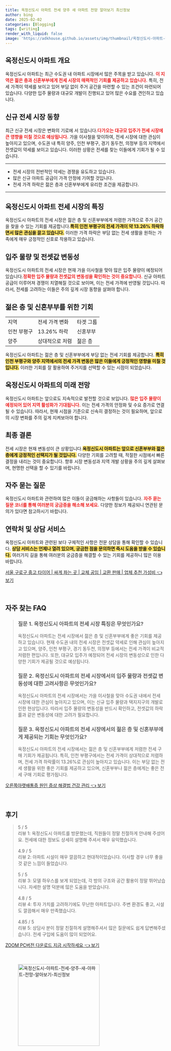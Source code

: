 ```yaml
---
title: 옥정신도시 아파트 전세 양주 새 아파트 전망 알아보기 최신정보
author: bing
date: 2025-02-02
categories: [Blogging]
tags: [writing]
render_with_liquid: false
image: 'https://adkhouse.github.io/assets/img/thumbnail/옥정신도시-아파트-전세-양주-새-아파트-전망-알아보기-최신정보.webp'
---
```



<h2 id='옥정신도시_아파트_개요'>옥정신도시 아파트 개요</h2>

<p>옥정신도시 아파트는 최근 수도권 내 아파트 시장에서 많은 주목을 받고 있습니다. <b><span style="color: #ee2323;">이 지역은 젊은 층과 신혼부부에게 전세 시장의 매력적인 기회를 제공하고 있습니다.</span></b> 특히, 전세 가격이 약세를 보이고 있어 부담 없이 주거 공간을 마련할 수 있는 조건이 마련되어 있습니다. 다양한 입주 물량과 대규모 개발이 진행되고 있어 많은 수요를 견인하고 있습니다.</p>

<h2 id='시장_동향'>신규 전세 시장 동향</h2>

<p>최근 신규 전세 시장은 변화의 기로에 서 있습니다.<b><span style="color: #ee2323;">다가오는 대규모 입주가 전세 시장에 큰 영향을 미칠 것으로 예상됩니다.</span></b> 가을 이사철을 맞이하여, 전세 시장에 대한 관심이 높아지고 있으며, 수도권 내 특히 양주, 인천 부평구, 경기 동두천, 의정부 등의 지역에서 전셋값이 약세를 보이고 있습니다. 이러한 상황은 전세를 찾는 이들에게 기회가 될 수 있습니다.</p>

<hr />

<ul>
    <li>전세 시장의 전반적인 약세는 경쟁을 유도하고 있습니다.</li>
    <li>많은 신규 아파트 공급이 가격 안정에 기여할 것입니다.</li>
    <li>전세 가격 하락은 젊은 층과 신혼부부에게 유리한 조건을 제공합니다.</li>
</ul>

<hr />

<h2 id='전세시장_특징'>옥정신도시 아파트 전세 시장의 특징</h2>

<p>옥정신도시 아파트의 전세 시장은 젊은 층 및 신혼부부에게 저렴한 가격으로 주거 공간을 찾을 수 있는 기회를 제공합니다.<b><span style="background-color: #ffe066;">특히 인천 부평구의 전세 가격이 약 13.26% 하락하면서 많은 관심을 끌고 있습니다.</span></b> 이러한 가격 하락은 부담 없는 전세 생활을 원하는 가족에게 매우 긍정적인 신호로 작용하고 있습니다.</p>

<h2 id='입주물량_및_가격_변동성'>입주 물량 및 전셋값 변동성</h2>

<p>옥정신도시 아파트의 전세 시장은 현재 가을 이사철을 맞아 많은 입주 물량이 예정되어 있습니다.<b><span style="color: #ee2323;">정확한 입주 물량과 전셋값의 변동성을 확인하는 것이 중요합니다.</span></b> 신규 아파트 공급이 이루어져 경쟁이 치열해질 것으로 보이며, 이는 전세 가격에 반영될 것입니다. 따라서, 전세를 고려하는 이들은 주의 깊게 시장 동향을 살펴야 합니다.</p>

<h2 id='젊은층_및_신혼부부_기회'>젊은 층 및 신혼부부를 위한 기회</h2>

<table>
    <tr>
        <td>지역</td>
        <td>전세 가격 변화</td>
        <td>타겟 그룹</td>
    </tr>
    <tr>
        <td>인천 부평구</td>
        <td>13.26% 하락</td>
        <td>신혼부부</td>
    </tr>
    <tr>
        <td>양주</td>
        <td>상대적으로 저렴</td>
        <td>젊은 층</td>
    </tr>
</table>

<p>옥정신도시 아파트는 젊은 층 및 신혼부부에게 부담 없는 전세 기회를 제공합니다. <b><span style="background-color: #ffe066;">특히 인천 부평구와 양주 지역에서의 전세 가격 변동은 많은 이들에게 긍정적인 영향을 미칠 것입니다.</span></b> 이러한 기회를 잘 활용하여 주거지를 선택할 수 있는 시점이 되었습니다.</p>

<h2 id='미래_전망'>옥정신도시 아파트의 미래 전망</h2>

<p>옥정신도시 아파트는 앞으로도 지속적으로 발전할 것으로 보입니다. <b><span style="color: #ee2323;">많은 입주 물량이 예정되어 있어 지역 활성화가 기대됩니다.</span></b> 이는 전세 가격의 안정화 및 수요 증가로 연결될 수 있습니다. 따라서, 현재 시점을 기준으로 신속히 결정하는 것이 필요하며, 앞으로의 시장 변화를 주의 깊게 지켜보아야 합니다.</p>

<h2 id='결론'>최종 결론</h2>

<p>전세 시장은 현재 변동성이 큰 상황입니다.<b><span style="background-color: #ffe066;">옥정신도시 아파트는 앞으로 신혼부부와 젊은 층에게 긍정적인 선택지가 될 것입니다.</span></b> 다양한 기회를 고려할 때, 적절한 시점에서 빠른 결정을 내리는 것이 중요합니다. 향후 시장 변동성과 지역 개발 상황을 주의 깊게 살펴보며, 현명한 선택을 할 수 있기를 바랍니다.</p>

<h2 id='자주_묻는_질문'>자주 묻는 질문</h2>

<p>옥정신도시 아파트와 관련하여 많은 이들이 궁금해하는 사항들이 있습니다. <b><span style="color: #ee2323;">자주 묻는 질문 코너를 통해 여러분의 궁금증을 해소해 보세요.</span></b> 다양한 정보가 제공되니 연관된 문의가 있다면 참고하시기 바랍니다.</p>

<h2 id='연락처_및_상담'>연락처 및 상담 서비스</h2>

<p>옥정신도시 아파트와 관련된 보다 구체적인 사항은 전문 상담을 통해 확인할 수 있습니다. <b><span style="background-color: #ffe066;">상담 서비스는 언제나 열려 있으며, 궁금한 점을 문의하면 즉시 도움을 받을 수 있습니다.</span></b> 여러가지 길을 통해 여러분의 궁금증을 해결할 수 있는 기회를 제공하니 많은 이용 바랍니다.</p>


<p><a class="click-button" title="서울 구로구 중고 타이어 | 싸게 파는 곳 | 교체 공임 | 교환 판매 | 업체 추천 가성비" href="https://adkhouse.github.io/posts/%EC%84%9C%EC%9A%B8-%EA%B5%AC%EB%A1%9C%EA%B5%AC-%EC%A4%91%EA%B3%A0-%ED%83%80%EC%9D%B4%EC%96%B4-%EC%8B%B8%EA%B2%8C-%ED%8C%8C%EB%8A%94-%EA%B3%B3-%EA%B5%90%EC%B2%B4-%EA%B3%B5%EC%9E%84-%EA%B5%90%ED%99%98-%ED%8C%90%EB%A7%A4-%EC%97%85%EC%B2%B4-%EC%B6%94%EC%B2%9C-%EA%B0%80%EC%84%B1%EB%B9%84/" rel="dofollow">서울 구로구 중고 타이어 | 싸게 파는 곳 | 교체 공임 | 교환 판매 | 업체 추천 가성비 👈 보기</a></p><br>
<h2 id='자주_찾는_FAQ'>자주 찾는 FAQ</h2>
<div itemscope="" itemtype="https://schema.org/FAQPage"> 
<blockquote> 
<div itemscope="" itemprop="mainEntity" itemtype="https://schema.org/Question"> 
<h3 itemprop="name">질문 1. 옥정신도시 아파트의 전세 시장 특징은 무엇인가요?</h3> 
<div itemscope="" itemprop="acceptedAnswer" itemtype="https://schema.org/Answer"> 
<span itemprop="text"> 
<p>옥정신도시 아파트는 전세 시장에서 젊은 층 및 신혼부부에게 좋은 기회를 제공하고 있습니다. 현재 수도권 내의 전세 시장은 전셋값 약세로 인해 관심이 높아지고 있으며, 양주, 인천 부평구, 경기 동두천, 의정부 등에서는 전세 가격이 비교적 저렴한 편입니다. 또한, 대규모 입주가 예정되어 전세 시장의 변동성으로 인한 다양한 기회가 제공될 것으로 예상됩니다.</p> 
</span> 
</div> 
</div> 

<div itemscope="" itemprop="mainEntity" itemtype="https://schema.org/Question"> 
<h3 itemprop="name">질문 2. 옥정신도시 아파트의 전세 시장에서의 입주 물량과 전셋값 변동성에 대한 고려사항은 무엇인가요?</h3> 
<div itemscope="" itemprop="acceptedAnswer" itemtype="https://schema.org/Answer"> 
<span itemprop="text"> 
<p>옥정신도시 아파트의 전세 시장에서는 가을 이사철을 맞아 수도권 내에서 전세 시장에 대한 관심이 높아지고 있으며, 이는 신규 입주 물량과 택지지구의 개발로 인한 현상입니다. 따라서 입주 물량의 변동성을 반드시 확인하고, 전셋값의 하락률과 같은 변동성에 대한 고려가 필요합니다.</p> 
</span> 
</div> 
</div> 

<div itemscope="" itemprop="mainEntity" itemtype="https://schema.org/Question"> 
<h3 itemprop="name">질문 3. 옥정신도시 아파트의 전세 시장에서의 젊은 층 및 신혼부부에게 제공되는 기회는 무엇인가요?</h3> 
<div itemscope="" itemprop="acceptedAnswer" itemtype="https://schema.org/Answer"> 
<span itemprop="text"> 
<p>옥정신도시 아파트의 전세 시장에서는 젊은 층 및 신혼부부에게 저렴한 전세 구매 기회가 제공됩니다. 특히, 인천 부평구에서는 전세 가격이 상대적으로 저렴하며, 전세 가격 하락률이 13.26%로 관심이 높아지고 있습니다. 이는 부담 없는 전세 생활을 위한 좋은 기회를 제공하고 있으며, 신혼부부나 젊은 층에게는 좋은 전세 구매 기회로 평가됩니다.</p> 
</span> 
</div> 
</div> 
</blockquote> 
</div>
<p><a class="click-button" title="오른쪽아랫배통증 원인 증상 해결법 건강 관리" href="https://adkhouse.github.io/posts/%EC%98%A4%EB%A5%B8%EC%AA%BD%EC%95%84%EB%9E%AB%EB%B0%B0%ED%86%B5%EC%A6%9D-%EC%9B%90%EC%9D%B8-%EC%A6%9D%EC%83%81-%ED%95%B4%EA%B2%B0%EB%B2%95-%EA%B1%B4%EA%B0%95-%EA%B4%80%EB%A6%AC/" rel="dofollow">오른쪽아랫배통증 원인 증상 해결법 건강 관리 👈 보기</a></p><br>
<h2 id='후기'>후기</h2>
<div itemscope itemtype="https://schema.org/Product">
  <blockquote>
  <div itemprop="review" itemscope itemtype="https://schema.org/Review">
      <div itemprop="reviewRating" itemscope itemtype="https://schema.org/Rating"> <span itemprop="ratingValue">5</span> / <span itemprop="bestRating">5</span> </div>
      <span itemprop="reviewBody">리뷰 1: 옥정신도시 아파트를 방문했는데, 직원들이 정말 친절하게 안내해 주셨어요. 전세에 대한 정보도 상세히 설명해 주셔서 매우 유익했습니다.</span>
  </div>
  <br>
  <div itemprop="review" itemscope itemtype="https://schema.org/Review">
      <div itemprop="reviewRating" itemscope itemtype="https://schema.org/Rating"> <span itemprop="ratingValue">4.9</span> / <span itemprop="bestRating">5</span> </div>
      <span itemprop="reviewBody">리뷰 2: 아파트 시설이 매우 깔끔하고 현대적이었습니다. 이사할 경우 너무 좋을 것 같은 느낌이 들었습니다.</span>
  </div>
  <br>
  <div itemprop="review" itemscope itemtype="https://schema.org/Review">
      <div itemprop="reviewRating" itemscope itemtype="https://schema.org/Rating"> <span itemprop="ratingValue">5</span> / <span itemprop="bestRating">5</span> </div>
      <span itemprop="reviewBody">리뷰 3: 모델 하우스를 보게 되었는데, 각 방의 구조와 공간 활용이 정말 뛰어났습니다. 자세한 설명 덕분에 많은 도움을 받았습니다.</span>
  </div>
  <br>
  <div itemprop="review" itemscope itemtype="https://schema.org/Review">
      <div itemprop="reviewRating" itemscope itemtype="https://schema.org/Rating"> <span itemprop="ratingValue">4.8</span> / <span itemprop="bestRating">5</span> </div>
      <span itemprop="reviewBody">리뷰 4: 투자 가치를 고려하기에도 무난한 아파트입니다. 주변 환경도 좋고, 시설도 깔끔해서 매우 만족했습니다.</span>
  </div>
  <br>
  <div itemprop="review" itemscope itemtype="https://schema.org/Review">
      <div itemprop="reviewRating" itemscope itemtype="https://schema.org/Rating"> <span itemprop="ratingValue">4.85</span> / <span itemprop="bestRating">5</span> </div>
      <span itemprop="reviewBody">리뷰 5: 상담사 분이 정말 친절하게 설명해주셔서 많은 질문에도 쉽게 답변해주셨습니다. 전세 구입에 도움이 많이 되었어요.</span>
  </div>
  </blockquote>
</div>
<p><a class="click-button" title="ZOOM PC버전 다운로드 지금 시작하세요" href="https://adkhouse.github.io/posts/ZOOM-PC%EB%B2%84%EC%A0%84-%EB%8B%A4%EC%9A%B4%EB%A1%9C%EB%93%9C-%EC%A7%80%EA%B8%88-%EC%8B%9C%EC%9E%91%ED%95%98%EC%84%B8%EC%9A%94/" rel="dofollow">ZOOM PC버전 다운로드 지금 시작하세요 👈 보기</a></p><br>
<figure class="image"><img src="https://adkhouse.github.io/assets/img/thumbnail/옥정신도시-아파트-전세-양주-새-아파트-전망-알아보기-최신정보.webp" alt="옥정신도시-아파트-전세-양주-새-아파트-전망-알아보기-최신정보" width="256" height="256"></figure>